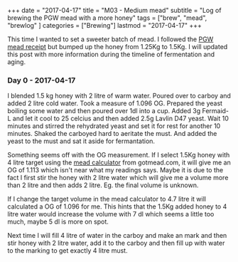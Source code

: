 +++
date = "2017-04-17"
title = "M03 - Medium mead"
subtitle = "Log of brewing the PGW mead with a more honey"
tags = ["brew", "mead", "brewlog" ]
categories = ["Brewing"]
lastmod = "2017-04-17"
+++

This time I wanted to set a sweeter batch of mead. I followed the
[PGW mead receipt](../pgw-mead-startkit/) but bumped up the honey from
1.25Kg to 1.5Kg. I will updated this post with more information during
the timeline of fermentation and aging.


### Day 0 - 2017-04-17

I blended 1.5 kg honey with 2 litre of warm water. Poured over to
carboy and added 2 litre cold water. Took a measure of 1.096
OG. Prepared the yeast boiling some water and then poured over 1dl
into a cup. Added 3g Fermaid-L and let it cool to 25 celcius and then
added 2.5g Lavlin D47 yeast. Wait 10 minutes and stirred the
rehydrated yeast and set it for rest for another 10 minutes. Shaked
the carboyed hard to aeritate the must. And added the yeast to the
must and sat it aside for fermantation.

Something seems off with the OG measurement. If I select 1.5Kg honey
with 4 litre target using the [mead
calculator](http://gotmead.com/blog/the-mead-calculator/) from
gotmead.com, it will give me an OG of 1.113 which isn't near what my
readings says. Maybe it is due to the fact I first stir the honey with
2 litre water which will give me a volume more than 2 litre and then
adds 2 litre. Eg. the final volume is unknown.

If I change the target volume in the mead calculator to 4.7 litre it
will calculated a OG of 1.096 for me. This hints that the 1.5Kg added
honey to 4 litre water would increase the volume with 7 dl which seems
a little too much, maybe 5 dl is more on spot.

Next time I will fill 4 litre of water in the carboy and make an mark
and then stir honey with 2 litre water, add it to the carboy and then
fill up with water to the marking to get exactly 4 litre must.

